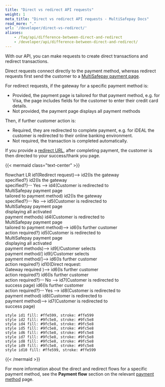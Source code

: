 ```yaml
---
title: "Direct vs redirect API requests"
weight: 1
meta_title: "Direct vs redirect API requests - MultiSafepay Docs"
read_more: "."
url: '/developer/direct-vs-redirect/'
aliases:
    - /faq/api/difference-between-direct-and-redirect
    - /developer/api/difference-between-direct-and-redirect/
---
```


With our API, you can make requests to create direct transactions and redirect transactions.

Direct requests connect directly to the payment method, whereas redirect requests first send the customer to a [MultiSafepay payment page](/payment-pages/).

For redirect requests, if the gateway for a specific payment method is:

- Provided, the payment page is tailored for that payment method, e.g. for Visa, the page includes fields for the customer to enter their credit card details. 
- Not provided, the payment page displays all payment methods 

Then, if further customer action is:

- Required, they are redirected to complete payment, e.g. for iDEAL the customer is redirected to their online banking environment. 
- Not required, the transaction is completed automatically. 

If you provide a [redirect URL](/developer/redirect-url/), after completing payment, the customer is then directed to your success/thank you page.
&nbsp;

{{< mermaid class="text-center" >}}

flowchart LR
    id1(Redirect request)--> id2{Is the gateway <br> specified?}
    id2{Is the gateway <br> specified?}-- Yes --> id4(Customer is redirected to <br> MultiSafepay payment page <br> tailored to payment method)
    id2{Is the gateway <br> specified?}-- No --> id5(Customer is redirected to <br> MultiSafepay payment page <br> displaying all activated <br> payment methods)
    id4(Customer is redirected to <br> MultiSafepay payment page <br> tailored to payment method)--> id6{Is further customer <br> action required?}
    id5(Customer is redirected to <br> MultiSafepay payment page <br> displaying all activated <br> payment methods)--> id9[/Customer selects <br> payment method/]
    id9[/Customer selects <br> payment method/]--> id6{Is further customer <br> action required?}
    id10(Direct request: <br> Gateway required )--> id6{Is further customer <br> action required?}
    id6{Is further customer <br> action required?}-- No --> id7(Customer is redirected to <br> success page)
    id6{Is further customer <br> action required?}-- Yes --> id8(Customer is redirected to <br> payment method)
    id8(Customer is redirected to <br> payment method)--> id7(Customer is redirected to <br> success page)

    style id1 fill: #ffe599, stroke: #ffe599
    style id2 fill: #9fc5e8, stroke: #9fc5e8
    style id4 fill: #9fc5e8, stroke: #9fc5e8
    style id5 fill: #9fc5e8, stroke: #9fc5e8
    style id6 fill: #9fc5e8, stroke: #9fc5e8
    style id7 fill: #9fc5e8, stroke: #9fc5e8
    style id8 fill: #9fc5e8, stroke: #9fc5e8
    style id9 fill: #9fc5e8, stroke: #9fc5e8
    style id10 fill: #ffe599, stroke: #ffe599

{{< /mermaid >}}
&nbsp;

For more information about the direct and redirect flows for a specific payment method, see the **Payment flow** section on the relevant [payment method](/payment-methods/) page.

